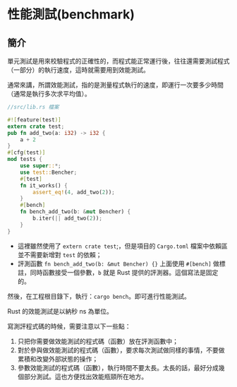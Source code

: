 # 性能測試(benchmark)

## 簡介

單元測試是用來校驗程式的正確性的，而程式能正常運行後，往往還需要測試程式（一部分）的執行速度，這時就需要用到效能測試。&#x20;

通常來講，所謂效能測試，指的是測量程式執行的速度，即運行一次要多少時間（通常是執行多次求平均值）。

```rust
//src/lib.rs 檔案

#![feature(test)]
extern crate test;
pub fn add_two(a: i32) -> i32 {
    a + 2
}
#[cfg(test)]
mod tests {
    use super::*;
    use test::Bencher;
    #[test]
    fn it_works() {
        assert_eq!(4, add_two(2));
    }
    #[bench]
    fn bench_add_two(b: &mut Bencher) {
        b.iter(|| add_two(2));
    }
}
```

* 這裡雖然使用了 `extern crate test`;，但是項目的 `Cargo.toml` 檔案中依賴區並不需要新增對 `test` 的依賴；
* 評測函數 `fn bench_add_two(b: &mut Bencher) {}` 上面使用 `#[bench]` 做標註，同時函數接受一個參數，`b` 就是 Rust 提供的評測器。這個寫法是固定的。

然後，在工程根目錄下，執行：`cargo bench`。即可進行性能測試。

Rust 的效能測試是以納秒 ns 為單位。

寫測評程式碼的時候，需要注意以下一些點：

1. 只把你需要做效能測試的程式碼（函數）放在評測函數中；&#x20;
2. 對於參與做效能測試的程式碼（函數），要求每次測試做同樣的事情，不要做累積和改變外部狀態的操作；
3. 參數效能測試的程式碼（函數），執行時間不要太長。太長的話，最好分成幾個部分測試。這也方便找出效能瓶頸所在地方。

